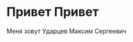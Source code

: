 # Привет Привет

Меня зовут Ударцев Максим Сергеевич

[def]: ../../../../../C:/Users/Acer/Desktop/%D0%9D%D0%BE%D0%B2%D0%B0%D1%8F%20%D0%BF%D0%B0%D0%BF%D0%BA%D0%B0/img/9eWOXeduzQ8.jpg